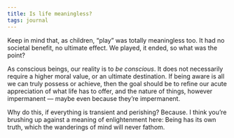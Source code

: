 ```yaml
---
title: Is life meaningless?
tags: journal
---
```


Keep in mind that, as children, “play” was totally meaningless too. It had no
societal benefit, no ultimate effect. We played, it ended, so what was the
point?

As conscious beings, our reality is to *be conscious*. It does not necessarily
require a higher moral value, or an ultimate destination. If being aware is
all we can truly possess or achieve, then the goal should be to refine our
acute appreciation of what life has to offer, and the nature of things,
however impermanent — maybe even because they’re impermanent.

Why do this, if everything is transient and perishing? Because. I think you’re
brushing up against a meaning of enlightenment here: Being has its own truth,
which the wanderings of mind will never fathom.
